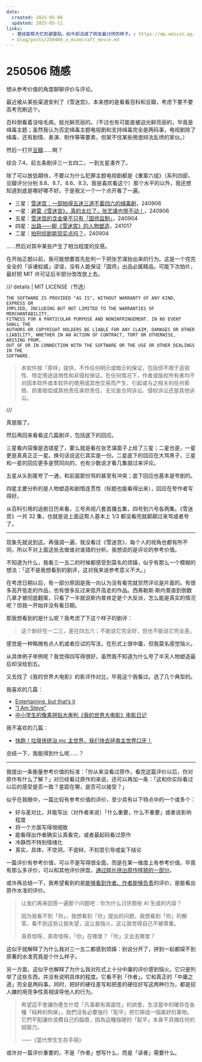 ```yaml
---
date:
  created: 2025-05-06
  updated: 2025-05-11
links:
  - 曾经能帮大忙的避雷贴，如今却活成了网友最讨厌的样子。: https://mp.weixin.qq.com/s/2uI82JnpoNU-ELq9a2H_-g
  - blog/posts/250406_a_minecraft_movie.md
---
```

# 250506 随感

想从参考价值的角度聊聊评价与评论。

<!-- more -->

最近被从某些渠道安利了《雪迷宫》，本来想的是看看百科和豆瓣，考虑下要不要高考完刷这个。

百科倒看着没啥毛病，挺光鲜亮丽的。（不过也有可能是被迫光鲜亮丽的，毕竟是缉毒主题；虽然我认为否定缉毒主题电视剧和支持缉毒完全是两码事，电视剧除了缉毒，还有剧情、表演、制作等等要素，但架不住某些用诡辩法乱喷的家伙。）

然后一打开[豆瓣](https://movie.douban.com/subject/36354084/)……啊？

综合 7.4，前五条剧评三一五四二，一到五星凑齐了。

除了可以放低期待，不要以为什么犯罪主题电视剧都是《重案六组》（系列四部，豆瓣评分分别 8.8、8.7、8.6、8.3，我爸喜欢看这个）那个水平的以外，我还想知道到底是哪好哪不好。于是我又一个一个点开看了一遍。

- 三星：[雪迷宫：一部拍得五迷三道不着四六的缉毒剧](https://movie.douban.com/review/16166512/)，240906
- 一星：[避雷《雪迷宫》，真的太烂了，张艺谋也带不动！](https://movie.douban.com/review/16167214/)，240906
- 五星：[雪迷宫的含金量不只有「国师监制」](https://movie.douban.com/review/16164510/)，240904
- 四星：[出路⸺聊《雪迷宫》的人物塑造](https://movie.douban.com/review/16243847/)，241017
- 二星：[拍刑侦剧能现实点吗？](https://movie.douban.com/review/16163399/)，240904

……然后对其中某些产生了相当程度的反感。

在开始正题以前，我可能想要首先批判一下把张艺谋抬出来的行为。这是一个完完全全的「诉诸权威」谬误，没有人能保证「国师」出品必属精品。可能下次拍片，最好把 MIT 许可证后半部分改改放上去。

/// details | MIT LICENSE（节选）

```plaintext
THE SOFTWARE IS PROVIDED "AS IS", WITHOUT WARRANTY OF ANY KIND, EXPRESS OR
IMPLIED, INCLUDING BUT NOT LIMITED TO THE WARRANTIES OF MERCHANTABILITY,
FITNESS FOR A PARTICULAR PURPOSE AND NONINFRINGEMENT. IN NO EVENT SHALL THE
AUTHORS OR COPYRIGHT HOLDERS BE LIABLE FOR ANY CLAIM, DAMAGES OR OTHER
LIABILITY, WHETHER IN AN ACTION OF CONTRACT, TORT OR OTHERWISE, ARISING FROM,
OUT OF OR IN CONNECTION WITH THE SOFTWARE OR THE USE OR OTHER DEALINGS IN THE
SOFTWARE.
```

> 本软件按「原样」提供，不作任何明示或暗示的保证，包括但不限于适销性、特定用途适用性和非侵权保证。在任何情况下，作者或版权所有者均不对因本软件或本软件的使用或其他交易而产生、引起或与之相关的任何索赔、损害赔偿或其他责任承担责任，无论是合同诉讼、侵权诉讼还是其他诉讼。

///

真是服了。

然后再回来看看这几篇剧评，包括底下的回应。

三星看内容像是选错星了，要么就是看在张艺谋面子上给了三星；二星也是，一星更是真真正正一星。换句话说这仨其实是一份。二星底下的回应在大骂黑子，三星和一星的回应更多是赞同向的，也有少数说才看几集就过来评论。

五星从头到尾夸了一通，和前面那份骂的甚至有冲突；底下回应也基本是夸剧的。

四星主要分析的是人物塑造和剧情连贯性（标题也能看得出来），回应在夸作者写得好。

从百科引用的追剧日历来看，三号央视八套首播五集，四号到六号各两集。《雪迷宫》一共 32 集，也就是说上面这帮人基本上 1/3 都没看完就颠颠过来骂或者夸了。

---

现象先就说到这。再强调一遍，我没看过《雪迷宫》，每个人的视角也都有所不同，所以不对上面这些去做谁对谁错的分析。我想说的是评论的参考价值。

不知道为什么，我看三一五二的时候都感受到莫名的烦躁，似乎有那么一个模糊的想法：「这不是我想看到的剧评，这对我来说参考意义不大。」

在考虑日期以后，有一部分原因是我一向认为没有看完就贸然评论是片面的。有很多高开低走的作品，也有很多反过来低开高走的作品。西弗勒斯·斯内普直到倒数几章才被彻底翻案，只看了一半就说斯内普肯定是个大反派，怎么能是真实的情况呢？但我一开始并没有看日期。

那我想看到的是什么呢？我考虑了下这个样子的剧评：

> 这个剧好在一二三，差在四五六；不能说它完全好，但也不能说它完全差。

感觉是一种略微有点人机或者应试的写法，在形式上很中庸，但我莫名感觉恼火。

从具体例子举例呢？我觉得四写得很好，虽然我不知道为什么夸了半天人物塑造最后却没给到五。

又去找了《我的世界大电影》的影评作对比，毕竟这个我看过。选了几个典型的。

我喜欢的几篇：

- [Entertaining, but that’s it](https://www.imdb.com/review/rw10427573/)
- [“I Am Steve”](https://www.imdb.com/review/rw10430313/)
- [中小学生的像素拼贴大审判《我的世界大电影》电影日记](https://movie.douban.com/review/16632004/)

我不喜欢的几篇：

- [快跑！垃圾侠统治 mc 主世界，我们快去拯救主世界口牙！](https://movie.douban.com/review/16626418/)

总结一下，我能得到什么呢……？

---

我提出一条衡量参考价值的标准：「你从来没看过原作，看完这篇评价以后，你对原作有什么了解？」对已经看过原作的来说，还可以再加一条：「这和你实际看过以后的感受是否一致？差距在哪，是否可以接受？」

似乎在我眼中，一篇比较有参考价值的评价，至少具有以下特点中的一个或多个：

- 好与差对比，并能写出（对作者来说）「什么重要，什么不重要」或者说影响程度
- 将一个方面写得很细致
- 能看得出作者确实认真看完，或者最起码看过原作
- 冷静而不特别情绪化
- 真实，具体，不空洞，不诡辩，不刻意引导或妄下结论

一篇评价有参考价值，可以不是写得很全面，而是在某一维度上有参考价值。毕竟有那么多评价，可以和其他评价拼盘，[通过碎片拼出原作样貌的一部分](../250505_a_faint_glow.md)。

或许再总结一下，我希望看到的是[能够看到作者、作者能够负责](https://sspai.com/post/98164)的评价，是能看出原作水准的评价。

> 让我们再来回答一遍那个问题吧：你为什么讨厌那些 AI 生成的内容？
>
> 因为我看不到「你」，我想看到「你」提出的问题，我想看到「你」的解答。看不到这些让我失望，这让我恼火，这让我觉得自己不被尊重。
>
> 真奇怪呀，真奇怪呀，「你」在哪里？「你」又会去哪里？

这似乎就解释了为什么我对三一五二都感到烦躁：别说分开了，拼到一起都探不到原著的水准究竟是个什么样子。

另一方面，这似乎也解释了为什么我对形式上十分中庸的评价感到恼火。它只是列举了这些东西，并没有说明具体的程度。它看不到「作者」。它和真正的「中庸之道」完全是两码事。同时，把好的硬往差写和把差的硬往好写这两种行为，都是招人嫌的用竞争性真相误导他人的行为。

> 希望這不會讓你產生什麼「凡事都有兩面性」的誤會。生活當中的確存在各種「純粹的狗屎」，我們沒有必要強行「配平」把它擰成一個美好的事物。它們不配讓你浪費自己的腦漿，因為這種強硬的「配平」本身不具備任何的說服力。
>
> ⸺《當代學生生存手冊》

或许对一篇评价重要的，不是「作者」想写什么，而是「读者」需要什么。
